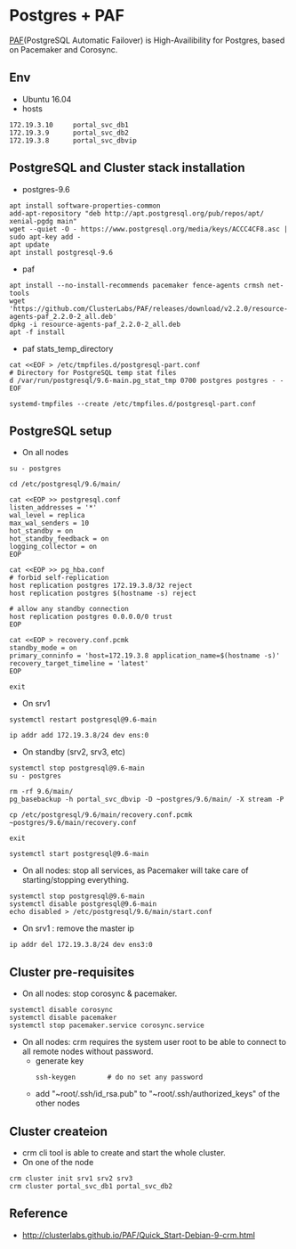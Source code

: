 # Postgres + PAF

[PAF](http://clusterlabs.github.io/)(PostgreSQL Automatic Failover) is High-Availibility for Postgres, based on Pacemaker and Corosync.

## Env
- Ubuntu 16.04
- hosts
```
172.19.3.10     portal_svc_db1
172.19.3.9      portal_svc_db2
172.19.3.8      portal_svc_dbvip
```
## PostgreSQL and Cluster stack installation
- postgres-9.6
```
apt install software-properties-common
add-apt-repository "deb http://apt.postgresql.org/pub/repos/apt/ xenial-pgdg main"
wget --quiet -O - https://www.postgresql.org/media/keys/ACCC4CF8.asc | sudo apt-key add -
apt update
apt install postgresql-9.6
```
- paf 
```
apt install --no-install-recommends pacemaker fence-agents crmsh net-tools
wget 'https://github.com/ClusterLabs/PAF/releases/download/v2.2.0/resource-agents-paf_2.2.0-2_all.deb'
dpkg -i resource-agents-paf_2.2.0-2_all.deb
apt -f install
```
- paf stats_temp_directory
```
cat <<EOF > /etc/tmpfiles.d/postgresql-part.conf
# Directory for PostgreSQL temp stat files
d /var/run/postgresql/9.6-main.pg_stat_tmp 0700 postgres postgres - -
EOF

systemd-tmpfiles --create /etc/tmpfiles.d/postgresql-part.conf
```

## PostgreSQL setup
- On all nodes
```
su - postgres

cd /etc/postgresql/9.6/main/

cat <<EOP >> postgresql.conf
listen_addresses = '*'
wal_level = replica
max_wal_senders = 10
hot_standby = on
hot_standby_feedback = on
logging_collector = on
EOP

cat <<EOP >> pg_hba.conf
# forbid self-replication
host replication postgres 172.19.3.8/32 reject
host replication postgres $(hostname -s) reject

# allow any standby connection
host replication postgres 0.0.0.0/0 trust
EOP

cat <<EOP > recovery.conf.pcmk
standby_mode = on
primary_conninfo = 'host=172.19.3.8 application_name=$(hostname -s)'
recovery_target_timeline = 'latest'
EOP

exit
```

- On srv1
```
systemctl restart postgresql@9.6-main

ip addr add 172.19.3.8/24 dev ens:0
```

- On standby (srv2, srv3, etc)
```
systemctl stop postgresql@9.6-main
su - postgres

rm -rf 9.6/main/
pg_basebackup -h portal_svc_dbvip -D ~postgres/9.6/main/ -X stream -P

cp /etc/postgresql/9.6/main/recovery.conf.pcmk ~postgres/9.6/main/recovery.conf

exit

systemctl start postgresql@9.6-main
```

- On all nodes: stop all services, as Pacemaker will take care of starting/stopping everything.
```
systemctl stop postgresql@9.6-main
systemctl disable postgresql@9.6-main
echo disabled > /etc/postgresql/9.6/main/start.conf
```

- On srv1 : remove the master ip
```
ip addr del 172.19.3.8/24 dev ens3:0
```

## Cluster pre-requisites
- On all nodes: stop corosync & pacemaker.
```
systemctl disable corosync
systemctl disable pacemaker
systemctl stop pacemaker.service corosync.service
```

- On all nodes: crm requires the system user root to be able to connect to all remote nodes without password.
  - generate key 
    ```
    ssh-keygen        # do no set any password
    ```
  - add "~root/.ssh/id_rsa.pub" to "~root/.ssh/authorized_keys" of the other nodes 

## Cluster createion
- crm cli tool is able to create and start the whole cluster.
- On one of the node
```
crm cluster init srv1 srv2 srv3
crm cluster portal_svc_db1 portal_svc_db2
```

## Reference
- http://clusterlabs.github.io/PAF/Quick_Start-Debian-9-crm.html
